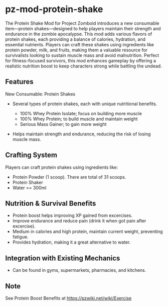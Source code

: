 # pz-mod-protein-shake

The Protein Shake Mod for Project Zomboid introduces a new consumable item—protein shakes—designed to help players maintain their strength and endurance in the zombie apocalypse. This mod adds various flavors of protein shakes, each providing a balance of calories, hydration, and essential nutrients. Players can craft these shakes using ingredients like protein powder, milk, and fruits, making them a valuable resource for survivalists looking to sustain muscle mass and avoid malnutrition. Perfect for fitness-focused survivors, this mod enhances gameplay by offering a realistic nutrition boost to keep characters strong while battling the undead.

## Features

New Consumable: Protein Shakes

- Several types of protein shakes, each with unique nutritional benefits.

  - 100% Whey Protein Isolate; focus on building more muscle
  - 100% Whey Protein; to build muscle and maintain weight
  - Serious Mass Gainer; to gain more weight

- Helps maintain strength and endurance, reducing the risk of losing muscle mass.

## Crafting System

Players can craft protein shakes using ingredients like:

- Protein Powder (1 scoop). There are total of 31 scoops.
- Protein Shaker
- Water >= 300ml

## Nutrition & Survival Benefits

- Protein boost helps improving XP gained from excercises.
- Improve endurance and reduce pain (drink it when got pain after excercise).
- Medium in calories and high protein, maintain current weight, preventing fatigue.
- Provides hydration, making it a great alternative to water.

## Integration with Existing Mechanics

- Can be found in gyms, supermarkets, pharmacies, and kitchens.

## Note

See Protein Boost Benefits at https://pzwiki.net/wiki/Exercise
